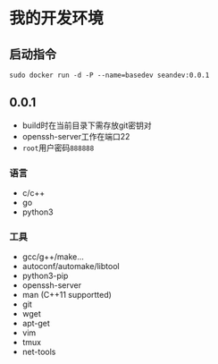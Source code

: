 # 我的开发环境

## 启动指令

`sudo docker run -d -P --name=basedev seandev:0.0.1`

## 0.0.1

- build时在当前目录下需存放git密钥对
- openssh-server工作在端口22
- `root`用户密码`888888`

### 语言

- c/c++
- go
- python3

### 工具

- gcc/g++/make...
- autoconf/automake/libtool
- python3-pip
- openssh-server
- man (C++11 supportted)
- git
- wget
- apt-get
- vim
- tmux
- net-tools
